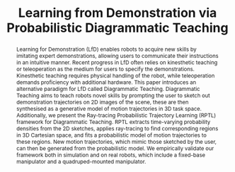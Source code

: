 ---
id:             2023-diagteach
title:          "Learning from Demonstration via Probabilistic Diagrammatic Teaching"
authors:
    - WZhi
    - Me
    - MJR
venue:          Under Review         
year:           "2023-09"
thumbnail:      assets/moreresearch/dia_teach.png
links:
    paper:      https://arxiv.org/abs/2309.03835

layout: project
short_title: Diagrammatic Teaching
abstract: "Learning for Demonstration (LfD) enables robots to acquire new skills by imitating expert demonstrations, allowing users to communicate their instructions in an intuitive manner. Recent progress in LfD often relies on kinesthetic teaching or teleoperation as the medium for users to specify the demonstrations. Kinesthetic teaching requires physical handling of the robot, while teleoperation demands proficiency with additional hardware. This paper introduces an alternative paradigm for LfD called Diagrammatic Teaching. Diagrammatic Teaching aims to teach robots novel skills by prompting the user to sketch out demonstration trajectories on 2D images of the scene, these are then synthesised as a generative model of motion trajectories in 3D task space. Additionally, we present the Ray-tracing Probabilistic Trajectory Learning (RPTL) framework for Diagrammatic Teaching. RPTL extracts time-varying probability densities from the 2D sketches, applies ray-tracing to find corresponding regions in 3D Cartesian space, and fits a probabilistic model of motion trajectories to these regions. New motion trajectories, which mimic those sketched by the user, can then be generated from the probabilistic model. We empirically validate our framework both in simulation and on real robots, which include a fixed-base manipulator and a quadruped-mounted manipulator."
---